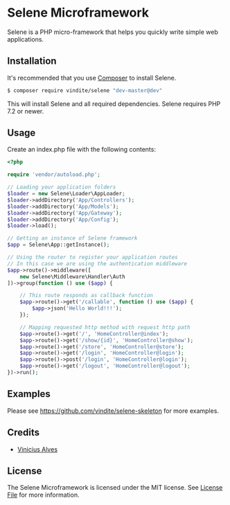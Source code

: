 # Selene Microframework

Selene is a PHP micro-framework that helps you quickly write simple web applications.

## Installation

It's recommended that you use [Composer](https://getcomposer.org/) to install Selene.

```bash
$ composer require vindite/selene "dev-master@dev"
```

This will install Selene and all required dependencies. Selene requires PHP 7.2 or newer.

## Usage

Create an index.php file with the following contents:

```php
<?php

require 'vendor/autoload.php';

// Loading your application folders
$loader = new Selene\Loader\AppLoader;
$loader->addDirectory('App/Controllers');
$loader->addDirectory('App/Models');
$loader->addDirectory('App/Gateway');
$loader->addDirectory('App/Config');
$loader->load();

// Getting an instance of Selene framework
$app = Selene\App::getInstance();

// Using the router to register your application routes
// In this case we are using the authentication middleware
$app->route()->middleware([
    new Selene\Middleware\Handler\Auth
])->group(function () use ($app) {

    // This route responds as callback function
    $app->route()->get('/callable', function () use ($app) {
        $app->json('Hello World!!!');
    });

    // Mapping requested http method with request http path
    $app->route()->get('/', 'HomeController@index');
    $app->route()->get('/show/{id}', 'HomeController@show');
    $app->route()->get('/store', 'HomeController@store');
    $app->route()->get('/login', 'HomeController@login');
    $app->route()->post('/login', 'HomeController@login');
    $app->route()->get('/logout', 'HomeController@logout');
})->run();
```
## Examples

Please see https://github.com/vindite/selene-skeleton for more examples.

## Credits

- [Vinicius Alves](https://github.com/ovalves)

## License

The Selene Microframework is licensed under the MIT license. See [License File](LICENSE) for more information.
